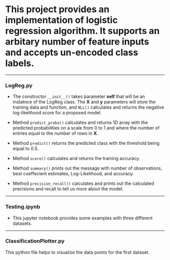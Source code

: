 # This project provides an implementation of logistic regression algorithm. It supports an arbitary number of feature inputs and accepts un-encoded class labels.

***

### LogReg.py

* The constructor ` __init__() ` takes parameter **self** that will be an instatnce of the LogReg class. The **X** and **y** parameters will store the training data and function, and `NLL()` calculates and returns the negative log-likelihood score for a proposed model. 

* Method `predict_proba()` calculates and returns 1D array with the predicted probabilities on a scale from 0 to 1 and where the number of entries equal to the number of rows in **X**.

* Method `predict()` returns the predicted class with the threshold being equal to 0.5.

* Method `score()` calculates and returns the training accuracy.

* Method `summary()` prints out the message with number of observations, best coeffecient estimates, Log-Likelihood, and accuracy.

* Method `precision_recall()` calculates and prints out the calculated precisions and recall to tell us more about the model. 

***

### Testing.ipynb

* This jupyter notebook provides some examples with three different datasets. 

***

### ClassificationPlotter.py

This python file helps to visualize the data points for the first dataset. 

